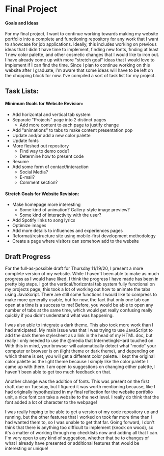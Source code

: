 # Final Project

#### Goals and Ideas
For my final project, I want to continue working towards making my website portfolio into a complete and functioning repository for any work that I want to showcase for job applications. Ideally, this includes working on previous ideas that I didn't have time to implement, finding new fonts, finding at least 1 new color palette, and other cosmetic changes that I would like to iron out. I have already come up with more "stretch goal" ideas that I would love to implement if I can find the time. Since I plan to continue working on this website after I graduate, I'm aware that some ideas will have to be left on the chopping block for now. I've compiled a sort of task list for my project.

## Task Lists:
#### Minimum Goals for Website Revision:
- Add horizontal and vertical tab system
- Separate "Projects" page into 2 distinct pages
  - Add more content to each page to justify change
- Add "animations" to tabs to make content presentation pop
- Update and/or add a new color palette
- Update fonts
- More fleshed out repository
  - Find way to demo code?
  - Determine how to present code
- Resume
- Add some form of contact/interaction
  - Social Media?
  - E-mail?
  - Comment section?

#### Stretch Goals for Website Revision:
- Make homepage more interesting
  - Some kind of animation? Gallery-style image preview?
  - Some kind of interactivity with the user?
- Add Spotify links to song lyrics
- Optimize images
- Add more details to influences and experiences pages
- Reformat/restructure site using mobile-first development methodology
- Create a page where visitors can somehow add to the website

## Draft Progress
For the full-as-possible draft for Thursday 11/19/20, I present a more complete version of my website. While I haven't been able to make as much progress as I would have liked, I think the progress I have made has been in pretty big steps. I got the vertical/horizontal tab system fully functional on my projects page; this took a lot of working out how to animate the tabs using JavaScript. There are still some functions I would like to compress to make more generally usable, but for now, the fact that only one tab can open at a time is a success to me! Before, you would be able to open any number of tabs at the same time, which would get really confusing really quickly if you didn't understand what was happening.

I was also able to integrate a dark theme. This also took more work than I had anticipated. My main issue was that I was trying to use JavaScript to add the dark theme stylesheet as a link in the head of my HTML doc, but really I only needed to use the @media that InternetingIsHard touched on. With this in mind, your browser will automatically detect what "mode" your computer or browser is on (light theme or dark theme), and depending on which theme is set, you will get a different color palette. I kept the original color palette as the light theme because I simply like the color palette I came up with there. I am open to suggestions on changing either palette, I haven't been able to get too much feedback on that.

Another change was the addition of fonts. This was present on the first draft due on Tuesday, but I figured it was worth mentioning because, like I had originally hypothesized in my final reflection for the website portfolio unit, a nice font can take a website to the next level. I really do think that the font added a lot of character to the webpage!

I was really hoping to be able to get a version of my code repository up and running, but the other features that I worked on took far more time than I had wanted them to, so I was unable to get that far. Going forward, I don't think that there is anything too difficult to implement (knock on wood), so it's a matter of working through my checklists now and adding all that I can. I'm very open to any kind of suggestion, whether that be to changes of what I already have presented or additional features that would be interesting or unique!
